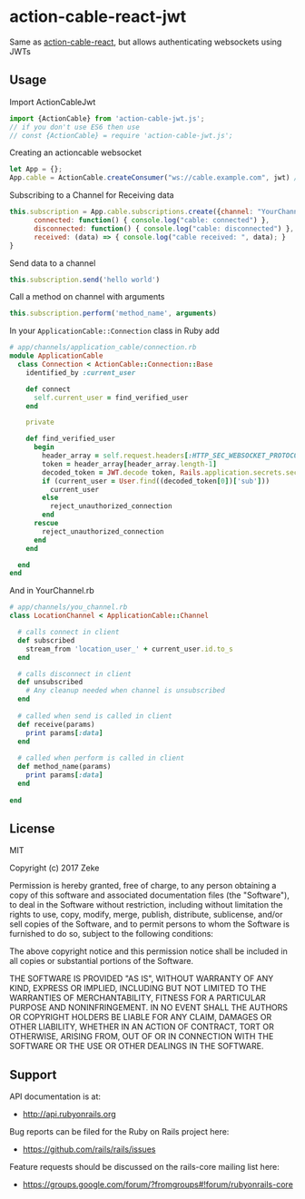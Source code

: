 # action-cable-react-jwt

Same as [action-cable-react](https://github.com/schneidmaster/action-cable-react), but allows authenticating websockets using JWTs

## Usage

Import ActionCableJwt

```javascript
import {ActionCable} from 'action-cable-jwt.js';
// if you don't use ES6 then use
// const {ActionCable} = require 'action-cable-jwt.js';

```

Creating an actioncable websocket

```javascript
let App = {};
App.cable = ActionCable.createConsumer("ws://cable.example.com", jwt) // place your jwt here

```

Subscribing to a Channel for Receiving data

```javascript
this.subscription = App.cable.subscriptions.create({channel: "YourChannel"}, {
      connected: function() { console.log("cable: connected") },             // onConnect
      disconnected: function() { console.log("cable: disconnected") },       // onDisconnect
      received: (data) => { console.log("cable received: ", data); }         // OnReceive
}

```

Send data to a channel

```javascript
this.subscription.send('hello world')

```

Call a method on channel with arguments

```javascript
this.subscription.perform('method_name', arguments)

```

In your `ApplicationCable::Connection` class in Ruby add

```ruby
# app/channels/application_cable/connection.rb
module ApplicationCable
  class Connection < ActionCable::Connection::Base
    identified_by :current_user

    def connect
      self.current_user = find_verified_user
    end

    private

    def find_verified_user
      begin
        header_array = self.request.headers[:HTTP_SEC_WEBSOCKET_PROTOCOL].split(',')
        token = header_array[header_array.length-1]
        decoded_token = JWT.decode token, Rails.application.secrets.secret_key_base, true, { :algorithm => 'HS256' }
        if (current_user = User.find((decoded_token[0])['sub']))
          current_user
        else
          reject_unauthorized_connection
        end
      rescue
        reject_unauthorized_connection
      end
    end

  end
end
```

And in YourChannel.rb

```ruby
# app/channels/you_channel.rb
class LocationChannel < ApplicationCable::Channel

  # calls connect in client
  def subscribed
    stream_from 'location_user_' + current_user.id.to_s
  end

  # calls disconnect in client
  def unsubscribed
    # Any cleanup needed when channel is unsubscribed
  end
  
  # called when send is called in client
  def receive(params)
    print params[:data]
  end
  
  # called when perform is called in client
  def method_name(params)
    print params[:data]
  end
  
end
```


## License

MIT

Copyright (c) 2017 Zeke

Permission is hereby granted, free of charge, to any person obtaining a copy
of this software and associated documentation files (the "Software"), to deal
in the Software without restriction, including without limitation the rights
to use, copy, modify, merge, publish, distribute, sublicense, and/or sell
copies of the Software, and to permit persons to whom the Software is
furnished to do so, subject to the following conditions:

The above copyright notice and this permission notice shall be included in all
copies or substantial portions of the Software.

THE SOFTWARE IS PROVIDED "AS IS", WITHOUT WARRANTY OF ANY KIND, EXPRESS OR
IMPLIED, INCLUDING BUT NOT LIMITED TO THE WARRANTIES OF MERCHANTABILITY,
FITNESS FOR A PARTICULAR PURPOSE AND NONINFRINGEMENT. IN NO EVENT SHALL THE
AUTHORS OR COPYRIGHT HOLDERS BE LIABLE FOR ANY CLAIM, DAMAGES OR OTHER
LIABILITY, WHETHER IN AN ACTION OF CONTRACT, TORT OR OTHERWISE, ARISING FROM,
OUT OF OR IN CONNECTION WITH THE SOFTWARE OR THE USE OR OTHER DEALINGS IN THE
SOFTWARE.


## Support

API documentation is at:

* http://api.rubyonrails.org

Bug reports can be filed for the Ruby on Rails project here:

* https://github.com/rails/rails/issues

Feature requests should be discussed on the rails-core mailing list here:

* https://groups.google.com/forum/?fromgroups#!forum/rubyonrails-core

